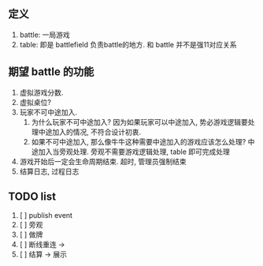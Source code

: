 

## 定义

1. battle: 一局游戏
1. table: 即是 battlefield 负责battle的地方. 和 battle 并不是强11对应关系


## 期望 battle 的功能

1. 虚拟游戏分数.
1. 虚拟桌位?
1. 玩家不可中途加入.
   1. 为什么玩家不可中途加入? 因为如果玩家可以中途加入, 势必游戏逻辑要处理中途加入的情况, 不符合设计初衷.
   1. 如果不可中途加入, 那么像牛牛这种需要中途加入的游戏应该怎么处理? 中途加入当旁观处理. 旁观不需要游戏逻辑处理, table 即可完成处理
1. 游戏开始后一定会生命周期结束. 超时, 管理员强制结束
1. 结算日志, 过程日志


## TODO list

1. [ ] publish event
1. [ ] 旁观
1. [ ] 做牌
1. [ ] 断线重连 -> 
1. [ ] 结算 -> 展示
